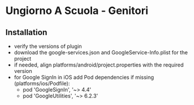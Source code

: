 # Ungiorno A Scuola - Genitori

## Installation

- verify the versions of plugin
- download the google-services.json and GoogleService-Info.plist for the project
- if needed, align platforms/android/project.properties with the required version
- for Google SignIn in iOS add Pod dependencies if missing (platforms/ios/Podfile):
    - pod 'GoogleSignIn', '~> 4.4'
    - pod 'GoogleUtilities', '~> 6.2.3'
